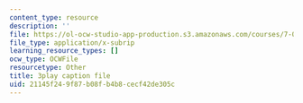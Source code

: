 ```yaml
---
content_type: resource
description: ''
file: https://ol-ocw-studio-app-production.s3.amazonaws.com/courses/7-01sc-fundamentals-of-biology-fall-2011/21145f249f87b08fb4b8cecf42de305c_MqNq9S1_Ct8.srt
file_type: application/x-subrip
learning_resource_types: []
ocw_type: OCWFile
resourcetype: Other
title: 3play caption file
uid: 21145f24-9f87-b08f-b4b8-cecf42de305c
---
```

